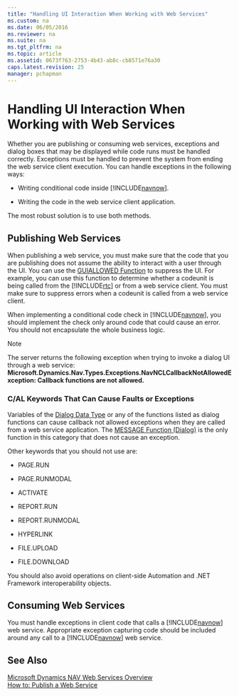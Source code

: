 ```yaml
---
title: "Handling UI Interaction When Working with Web Services"
ms.custom: na
ms.date: 06/05/2016
ms.reviewer: na
ms.suite: na
ms.tgt_pltfrm: na
ms.topic: article
ms.assetid: 0673f763-2753-4b43-ab8c-cb8571e76a30
caps.latest.revision: 25
manager: pchapman
---
```

# Handling UI Interaction When Working with Web Services
Whether you are publishing or consuming web services, exceptions and dialog boxes that may be displayed while code runs must be handled correctly. Exceptions must be handled to prevent the system from ending the web service client execution. You can handle exceptions in the following ways:  
  
-   Writing conditional code inside [!INCLUDE[navnow](../dynamics-nav/includes/navnow_md.md)].  
  
-   Writing the code in the web service client application.  
  
 The most robust solution is to use both methods.  
  
## Publishing Web Services  
 When publishing a web service, you must make sure that the code that you are publishing does not assume the ability to interact with a user through the UI. You can use the [GUIALLOWED Function](../dynamics-nav/GUIALLOWED-Function.md) to suppress the UI. For example, you can use this function to determine whether a codeunit is being called from the [!INCLUDE[rtc](../dynamics-nav/includes/rtc_md.md)] or from a web service client. You must make sure to suppress errors when a codeunit is called from a web service client.  
  
 When implementing a conditional code check in [!INCLUDE[navnow](../dynamics-nav/includes/navnow_md.md)], you should implement the check only around code that could cause an error. You should not encapsulate the whole business logic.  
  
> [!NOTE]  
>  The server returns the following exception when trying to invoke a dialog UI through a web service: **Microsoft.Dynamics.Nav.Types.Exceptions.NavNCLCallbackNotAllowedException: Callback functions are not allowed.**  
  
### C\/AL Keywords That Can Cause Faults or Exceptions  
 Variables of the [Dialog Data Type](../dynamics-nav/Dialog-Data-Type.md) or any of the functions listed as dialog functions can cause callback not allowed exceptions when they are called from a web service application. The [MESSAGE Function \(Dialog\)](../dynamics-nav/MESSAGE-Function--Dialog-.md) is the only function in this category that does not cause an exception.  
  
 Other keywords that you should not use are:  
  
-   PAGE.RUN  
  
-   PAGE.RUNMODAL  
  
-   ACTIVATE  
  
-   REPORT.RUN  
  
-   REPORT.RUNMODAL  
  
-   HYPERLINK  
  
-   FILE.UPLOAD  
  
-   FILE.DOWNLOAD  
  
 You should also avoid operations on client\-side Automation and .NET Framework interoperability objects.  
  
## Consuming Web Services  
 You must handle exceptions in client code that calls a [!INCLUDE[navnow](../dynamics-nav/includes/navnow_md.md)] web service. Appropriate exception capturing code should be included around any call to a [!INCLUDE[navnow](../dynamics-nav/includes/navnow_md.md)] web service.  
  
## See Also  
 [Microsoft Dynamics NAV Web Services Overview](../dynamics-nav/Microsoft-Dynamics-NAV-Web-Services-Overview.md)   
 [How to: Publish a Web Service](../Topic/How%20to:%20Publish%20a%20Web%20Service.md)